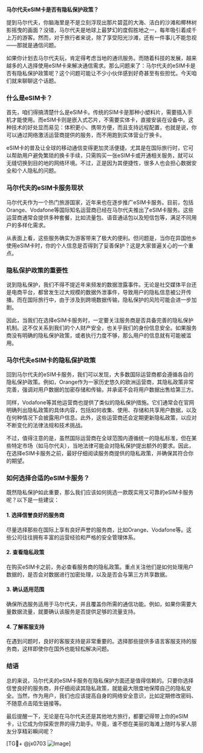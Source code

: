 **马尔代夫eSIM卡是否有隐私保护政策？**

提到马尔代夫，你脑海里是不是立刻浮现出那片碧蓝的大海、洁白的沙滩和椰林树影摇曳的画面？没错，马尔代夫是地球上最梦幻的度假胜地之一，每年吸引着成千上万的游客。然而，对于旅行者来说，除了享受阳光沙滩，还有一件事儿不能忽视——那就是通信问题。

如果你计划去马尔代夫玩，肯定得考虑当地的通讯服务。而随着科技的发展，越来越多的人选择使用eSIM卡来解决通信需求。那么问题来了：马尔代夫的eSIM卡是否有隐私保护政策呢？这个问题可能让不少小伙伴感到好奇甚至有些担忧。今天咱们就来聊聊这个话题。

### 什么是eSIM卡？

首先，咱们得搞清楚什么是eSIM卡。传统的SIM卡是那种小塑料片，需要插入手机才能使用。而eSIM卡则是嵌入式芯片，不需要实体卡，直接安装在设备中。这种技术的好处显而易见：体积更小、携带方便，而且支持远程配置，也就是说，你可以通过网络激活运营商提供的服务，而不用跑到实体营业厅换卡。

eSIM卡的普及让全球的移动通信变得更加灵活便捷。尤其是在国际旅行时，它可以帮助用户避免繁琐的换卡手续，只需购买一张eSIM卡或开通相关服务，就可以无缝切换到目的地的网络环境。不过，正是因为其便捷性，很多人也会担心数据安全和个人隐私的问题。

### 马尔代夫的eSIM卡服务现状

马尔代夫作为一个热门旅游国家，近年来也在逐步推广eSIM卡服务。目前，包括Orange、Vodafone等国际知名运营商已经在马尔代夫推出了eSIM卡服务。这些运营商通常会提供多种套餐，比如流量包、语音通话包以及短信包等，满足不同用户的多样化需求。

从表面上看，这些服务确实为游客带来了极大的便利。但问题是，当你在异国他乡使用eSIM卡时，你的个人信息是否得到了妥善保护？这是大家普遍关心的一个重点。

### 隐私保护政策的重要性

说到隐私保护，我们不得不提近年来频发的数据泄露事件。无论是社交媒体平台还是电商平台，都曾发生过大规模的数据外泄事件，导致用户的隐私信息被公开传播。而在国际旅行中，由于涉及到跨境数据传输，隐私保护的风险可能会进一步加剧。

因此，当我们在选择eSIM卡服务时，一定要关注服务商是否具备完善的隐私保护机制。这不仅关系到我们的个人财产安全，也关乎我们的身份信息安全。如果服务商没有明确的隐私保护政策，或者执行力度不够，那么用户的信息就有可能被滥用。

### 马尔代夫eSIM卡的隐私保护政策

回到马尔代夫的eSIM卡服务，我们可以发现，大多数国际运营商都会遵循各自的隐私保护政策。例如，Orange作为一家历史悠久的欧洲运营商，其隐私政策非常完善，强调对用户数据的加密存储和传输，并承诺不会将用户数据出售给第三方。

同样，Vodafone等其他运营商也提供了类似的隐私保护措施。它们通常会在官网明确列出隐私政策的具体内容，包括如何收集、使用、存储和共享用户数据，以及在何种情况下会披露用户信息。此外，这些运营商还会定期更新隐私政策，以应对不断变化的法律法规和技术挑战。

不过，值得注意的是，虽然国际运营商在全球范围内遵循统一的隐私标准，但在某些特定市场（如马尔代夫），当地法律可能会对隐私保护提出额外的要求。因此，在选择eSIM卡服务之前，最好仔细阅读服务商提供的隐私政策，并确保其符合你的期望。

### 如何选择合适的eSIM卡服务？

既然隐私保护如此重要，那么我们应该如何挑选一款既实用又可靠的eSIM卡服务呢？以下是一些建议：

#### 1. 选择信誉良好的服务商
尽量选择那些在国际上享有良好声誉的服务商，比如Orange、Vodafone等。这些公司往往拥有丰富的运营经验和严格的安全管理体系。

#### 2. 查看隐私政策
在购买eSIM卡之前，务必查看服务商的隐私政策。重点关注他们是如何处理用户数据的，是否会对数据进行加密处理，以及是否会与第三方共享数据。

#### 3. 确认适用范围
确保所选服务适用于马尔代夫，并且覆盖你所需的通信功能。例如，如果你需要大量数据流量，就要确认该服务是否提供足够的流量支持。

#### 4. 了解客服支持
在遇到问题时，良好的客服支持是非常重要的。选择那些提供多语言客服支持的服务商，这样即使你在国外也能轻松解决问题。

### 结语

总的来说，马尔代夫的eSIM卡服务在隐私保护方面还是值得信赖的。只要你选择信誉良好的服务商，并仔细阅读其隐私政策，就能最大限度地保障自己的隐私安全。当然，作为用户，我们也应该提高自身的网络安全意识，比如定期修改密码、不随意点击陌生链接等。

最后提醒一下，无论是在马尔代夫还是其他地方旅行，都要记得带上你的eSIM卡，让它成为你探索世界的得力助手。毕竟，谁不想在美丽的海滩上随时与家人朋友分享精彩瞬间呢？

[TG💪+ @jx0703 ![Image](https://github.com/user-attachments/assets/dbca1d08-cadb-493c-b0ec-ad6f7a83f270)]